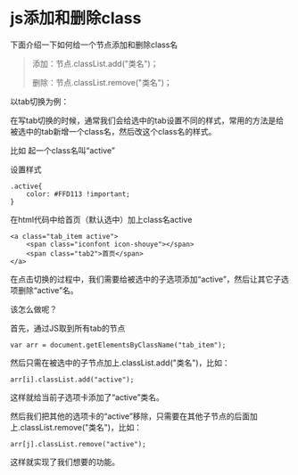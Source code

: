 # js添加和删除class

下面介绍一下如何给一个节点添加和删除class名

> 添加：节点.classList.add("类名")；
>
> 删除：节点.classList.remove("类名")；

以tab切换为例：

在写tab切换的时候，通常我们会给选中的tab设置不同的样式，常用的方法是给被选中的tab新增一个class名，然后改这个class名的样式。

比如 起一个class名叫“active”

设置样式

```
.active{
    color: #FFD113 !important;
}
```

在html代码中给首页（默认选中）加上class名active

```
<a class="tab_item active">
    <span class="iconfont icon-shouye"></span>
    <span class="tab2">首页</span>
</a>
```

在点击切换的过程中，我们需要给被选中的子选项添加“active”，然后让其它子选项删除“active”名。

该怎么做呢？

首先，通过JS取到所有tab的节点

```
var arr = document.getElementsByClassName("tab_item");
```

然后只需在被选中的子节点加上.classList.add("类名")，比如：

```
arr[i].classList.add("active");
```

这样就给当前子选项卡添加了“active”类名。

然后我们把其他的选项卡的“active”移除，只需要在其他子节点的后面加上.classList.remove("类名")，比如：

```
arr[j].classList.remove("active");
```

这样就实现了我们想要的功能。